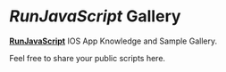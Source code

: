 # _RunJavaScript_ Gallery
[**RunJavaScript**](https://itunes.apple.com/us/app/runjavascript/id1254402852)  IOS App Knowledge and Sample Gallery.

Feel free to share your public scripts here.
